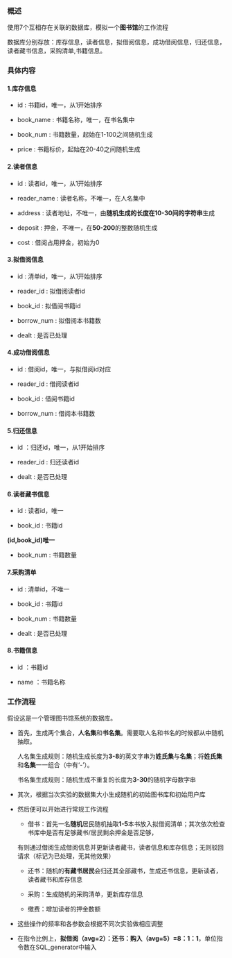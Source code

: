 ### 概述

使用7个互相存在关联的数据库，模拟一个**图书馆**的工作流程

数据库分别存放：库存信息，读者信息，拟借阅信息，成功借阅信息，归还信息，读者藏书信息，采购清单,书籍信息。

### 具体内容

#### 1.库存信息

* id : 书籍id，唯一，从1开始排序

* book_name : 书籍名称，唯一，在书名集中

* book_num : 书籍数量，起始在1-100之间随机生成

* price : 书籍标价，起始在20-40之间随机生成

#### 2.读者信息

* id : 读者id，唯一，从1开始排序

* reader_name : 读者名称，不唯一，在人名集中

* address : 读者地址，不唯一，由**随机生成的长度在10-30间的字符串**生成

* deposit : 押金，不唯一，在**50-200**的整数随机生成

* cost : 借阅占用押金，初始为0

#### 3.拟借阅信息

* id :  清单id，唯一，从1开始排序

* reader_id : 拟借阅读者id

* book_id : 拟借阅书籍id

* borrow_num : 拟借阅本书籍数

* dealt : 是否已处理

#### 4.成功借阅信息

* id :  借阅id，唯一，与拟借阅id对应

* reader_id : 借阅读者id

* book_id : 借阅书籍id

* borrow_num : 借阅本书籍数

#### 5.归还信息

* id ：归还id，唯一，从1开始排序

* reader_id : 归还读者id

* dealt : 是否已处理

#### 6.读者藏书信息

* id : 读者id，唯一

* book_id : 书籍id

**(id,book_id)唯一**

* book_num : 书籍数量

#### 7.采购清单

* id : 清单id，不唯一

* book_id : 书籍id

* book_num : 书籍数量

* dealt : 是否已处理

#### 8.书籍信息

* id ：书籍id

* name ：书籍名称

### 工作流程

假设这是一个管理图书馆系统的数据库。

* 首先，生成两个集合，**人名集**和**书名集**。需要取人名和书名的时候都从中随机抽取。

    人名集生成规则：随机生成长度为**3-8**的英文字串为**姓氏集**与**名集**；将**姓氏集**和**名集**一一组合（中有‘-’）。

    书名集生成规则：随机生成不重复的长度为**3-30**的随机字母数字串

* 其次，根据当次实验的数据集大小生成随机的初始图书库和初始用户库

* 然后便可以开始进行常规工作流程

    * 借书：首先一名**随机**居民随机抽取**1-5**本书放入拟借阅清单；其次依次检查书库中是否有足够藏书/居民剩余押金是否足够，
    
    有则通过借阅生成借阅信息并更新读者藏书，读者信息和库存信息；无则驳回请求（标记为已处理，无其他效果）

    * 还书：随机的**有藏书居民**会归还其全部藏书，生成还书信息，更新读者，读者藏书和库存信息

    * 采购：生成随机的采购清单，更新库存信息

    * 缴费：增加读者的押金数额

* 这些操作的频率和各参数会根据不同次实验做相应调整

* 在指令比例上，**拟借阅（avg=2）：还书：购入（avg=5）=8：1：1**，单位指令数在SQL_generator中输入